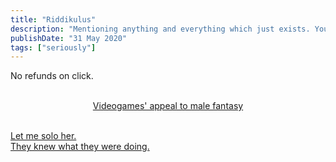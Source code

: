 ```yaml
---
title: "Riddikulus"
description: "Mentioning anything and everything which just exists. You may or may not find it funny. No refunds on this click. Also recommendations are welcome."
publishDate: "31 May 2020"
tags: ["seriously"]
---
```



No refunds on click.
<br>
<br>
<p style="text-align: center;"><a href="https://youtu.be/G4cP7vR74fQ?si=V8LCVD7ATl0H8ywQ" target="_blank">Videogames' appeal to male fantasy</a></p>
<br>
<a href="https://youtu.be/0fckxZwX4Hs" target="_blank">Let me solo her.</a>
<br>
<a href="https://www.youtube.com/watch?v=A2KN9-xgGjA" target="_blank">They knew what they were doing.</a>
